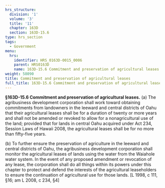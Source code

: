 ```yaml
---
hrs_structure:
  division: '1'
  volume: '3'
  title: '11'
  chapter: 163D
  section: 163D-15.6
type: hrs_section
tags:
  - Government
menu:
  hrs:
    identifier: HRS_0163D-0015_0006
    parent: HRS0163D
    name: 163D-15.6 Commitment and preservation of agricultural leases
weight: 58090
title: Commitment and preservation of agricultural leases
full_title: 163D-15.6 Commitment and preservation of agricultural leases
---
```

**§163D-15.6 Commitment and preservation of agricultural leases.** (a) The agribusiness development corporation shall work toward obtaining commitments from landowners in the leeward and central districts of Oahu that their agricultural leases shall be for a duration of twenty or more years and shall not be amended or revoked to allow for a nonagricultural use of the land; provided that for lands in central Oahu acquired under Act 234, Session Laws of Hawaii 2008, the agricultural leases shall be for no more than fifty-five years.

(b) To further ensure the preservation of agriculture in the leeward and central districts of Oahu, the agribusiness development corporation shall monitor the agricultural leases of lands using the water from the Waiahole water system. In the event of any proposed amendment or revocation of any lease, the corporation shall do all things within its powers under this chapter to protect and defend the interests of the agricultural leaseholders to ensure the continuation of agricultural use for those lands. [L 1998, c 111, §16; am L 2008, c 234, §4]